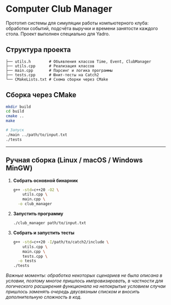 # Computer Club Manager

Прототип системы для симуляции работы компьютерного клуба: обработки событий, подсчёта выручки и времени занятости каждого стола.
Проект выполнен специально для Yadro.

## Структура проекта

```
├── utils.h        # Объявления классов Time, Event, ClubManager
├── utils.cpp      # Реализация классов
├── main.cpp       # Парсинг и логика программы
├── tests.cpp      # Юнит-тесты на Catch2
└── CMakeLists.txt # Схема сборки через CMake
```

## Сборка через CMake

```bash
mkdir build
cd build
cmake ..
make

# Запуск
./main ../path/to/input.txt
./tests
```

---

## Ручная сборка (Linux / macOS / Windows MinGW)

1. **Собрать основной бинарник**

   ```bash
   g++ -std=c++20 -O2 \
       utils.cpp \
       main.cpp \
     -o club_manager
   ```

2. **Запустить программу**

   ```bash
   ./club_manager path/to/input.txt
   ```

3. **Собрать и запустить тесты**

   ```bash
   g++ -std=c++20 -I/path/to/catch2/include \
       utils.cpp \
       main.cpp \
       tests.cpp \
     -o tests
   ./tests
   ```
_Важные моменты: обработка некоторых сценариев не была описана в условии,_
_поэтому многое пришлось импровизировать, в частности для логического расширения_
_функционала на непокрытые условием случаи пришлось_
_заменять очередь двусвязным списком и вносить дополнительную сложность в код._
